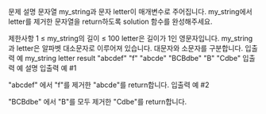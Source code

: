문제 설명
문자열 my_string과 문자 letter이 매개변수로 주어집니다. my_string에서 letter를 제거한 문자열을 return하도록 solution 함수를 완성해주세요.

제한사항
1 ≤ my_string의 길이 ≤ 100
letter은 길이가 1인 영문자입니다.
my_string과 letter은 알파벳 대소문자로 이루어져 있습니다.
대문자와 소문자를 구분합니다.
입출력 예
my_string	letter	result
"abcdef"	"f"	"abcde"
"BCBdbe"	"B"	"Cdbe"
입출력 예 설명
입출력 예 #1

"abcdef" 에서 "f"를 제거한 "abcde"를 return합니다.
입출력 예 #2

"BCBdbe" 에서 "B"를 모두 제거한 "Cdbe"를 return합니다.